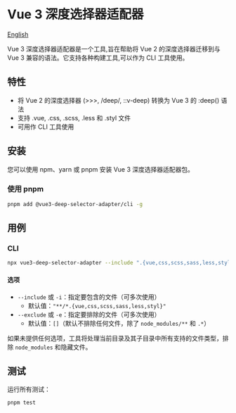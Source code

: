 # Vue 3 深度选择器适配器

[English](./README.md)

Vue 3 深度选择器适配器是一个工具,旨在帮助将 Vue 2 的深度选择器迁移到与 Vue 3 兼容的语法。它支持各种构建工具,可以作为 CLI 工具使用。

## 特性

- 将 Vue 2 的深度选择器 (>>>, /deep/, ::v-deep) 转换为 Vue 3 的 :deep() 语法
- 支持 .vue, .css, .scss, .less 和 .styl 文件
- 可用作 CLI 工具使用

## 安装

您可以使用 npm、yarn 或 pnpm 安装 Vue 3 深度选择器适配器包。

### 使用 pnpm

```bash
pnpm add @vue3-deep-selector-adapter/cli -g
```

## 用例

### CLI

```bash
npx vue3-deep-selector-adapter --include ".{vue,css,scss,sass,less,styl}" --exclude "node_modules/**"
```

#### 选项

- `--include` 或 `-i`：指定要包含的文件（可多次使用）
  - 默认值：`"**/*.{vue,css,scss,sass,less,styl}"`
- `--exclude` 或 `-e`：指定要排除的文件（可多次使用）
  - 默认值：`[]`（默认不排除任何文件，除了 `node_modules/**` 和 `.*`）

如果未提供任何选项，工具将处理当前目录及其子目录中所有支持的文件类型，排除 `node_modules` 和隐藏文件。

## 测试

运行所有测试：

```bash
pnpm test
```